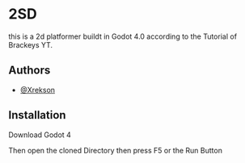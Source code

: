 
# 2SD

this is a 2d platformer buildt in Godot 4.0 according to the Tutorial of Brackeys YT.


## Authors

- [@Xrekson](https://github.com/Xrekson)


## Installation

Download Godot 4

Then open the cloned Directory then press F5 or the Run Button
    

